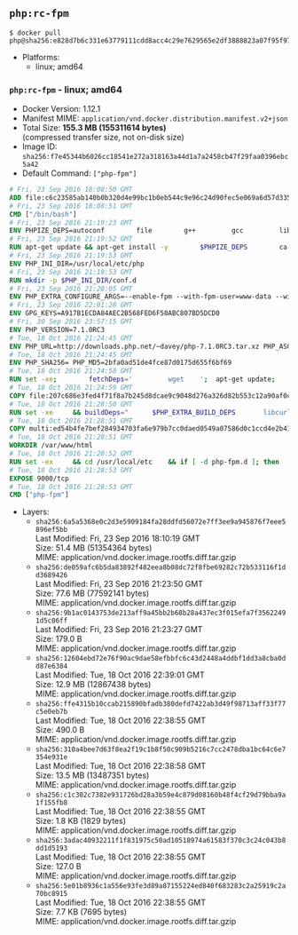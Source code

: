 ## `php:rc-fpm`

```console
$ docker pull php@sha256:e828d7b6c331e63779111cdd8acc4c29e7629565e2df3888823a07f95f97a192
```

-	Platforms:
	-	linux; amd64

### `php:rc-fpm` - linux; amd64

-	Docker Version: 1.12.1
-	Manifest MIME: `application/vnd.docker.distribution.manifest.v2+json`
-	Total Size: **155.3 MB (155311614 bytes)**  
	(compressed transfer size, not on-disk size)
-	Image ID: `sha256:f7e45344b6026cc18541e272a318163a44d1a7a2458cb47f29faa0396ebc5a42`
-	Default Command: `["php-fpm"]`

```dockerfile
# Fri, 23 Sep 2016 18:08:50 GMT
ADD file:c6c23585ab140b0b320d4e99bc1b0eb544c9e96c24d90fec5e069a6d57d335ca in / 
# Fri, 23 Sep 2016 18:08:51 GMT
CMD ["/bin/bash"]
# Fri, 23 Sep 2016 21:19:23 GMT
ENV PHPIZE_DEPS=autoconf 		file 		g++ 		gcc 		libc-dev 		make 		pkg-config 		re2c
# Fri, 23 Sep 2016 21:19:52 GMT
RUN apt-get update && apt-get install -y 		$PHPIZE_DEPS 		ca-certificates 		curl 		libedit2 		libsqlite3-0 		libxml2 		xz-utils 	--no-install-recommends && rm -r /var/lib/apt/lists/*
# Fri, 23 Sep 2016 21:19:53 GMT
ENV PHP_INI_DIR=/usr/local/etc/php
# Fri, 23 Sep 2016 21:19:53 GMT
RUN mkdir -p $PHP_INI_DIR/conf.d
# Fri, 23 Sep 2016 21:28:05 GMT
ENV PHP_EXTRA_CONFIGURE_ARGS=--enable-fpm --with-fpm-user=www-data --with-fpm-group=www-data
# Fri, 23 Sep 2016 22:01:28 GMT
ENV GPG_KEYS=A917B1ECDA84AEC2B568FED6F50ABC807BD5DCD0
# Fri, 30 Sep 2016 23:57:15 GMT
ENV PHP_VERSION=7.1.0RC3
# Tue, 18 Oct 2016 21:24:45 GMT
ENV PHP_URL=http://downloads.php.net/~davey/php-7.1.0RC3.tar.xz PHP_ASC_URL=http://downloads.php.net/~davey/php-7.1.0RC3.tar.xz.asc
# Tue, 18 Oct 2016 21:24:45 GMT
ENV PHP_SHA256= PHP_MD5=2bfa0ad51de4fce87d0175d655f6bf69
# Tue, 18 Oct 2016 21:24:58 GMT
RUN set -xe; 		fetchDeps=' 		wget 	'; 	apt-get update; 	apt-get install -y --no-install-recommends $fetchDeps; 	rm -rf /var/lib/apt/lists/*; 		mkdir -p /usr/src; 	cd /usr/src; 		wget -O php.tar.xz "$PHP_URL"; 		if [ -n "$PHP_SHA256" ]; then 		echo "$PHP_SHA256 *php.tar.xz" | sha256sum -c -; 	fi; 	if [ -n "$PHP_MD5" ]; then 		echo "$PHP_MD5 *php.tar.xz" | md5sum -c -; 	fi; 		if [ -n "$PHP_ASC_URL" ]; then 		wget -O php.tar.xz.asc "$PHP_ASC_URL"; 		export GNUPGHOME="$(mktemp -d)"; 		for key in $GPG_KEYS; do 			gpg --keyserver ha.pool.sks-keyservers.net --recv-keys "$key"; 		done; 		gpg --batch --verify php.tar.xz.asc php.tar.xz; 		rm -r "$GNUPGHOME"; 	fi; 		apt-get purge -y --auto-remove $fetchDeps
# Tue, 18 Oct 2016 21:24:59 GMT
COPY file:207c686e3fed4f71f8a7b245d8dcae9c9048d276a326d82b553c12a90af0c0ca in /usr/local/bin/ 
# Tue, 18 Oct 2016 21:28:50 GMT
RUN set -xe 	&& buildDeps=" 		$PHP_EXTRA_BUILD_DEPS 		libcurl4-openssl-dev 		libedit-dev 		libsqlite3-dev 		libssl-dev 		libxml2-dev 	" 	&& apt-get update && apt-get install -y $buildDeps --no-install-recommends && rm -rf /var/lib/apt/lists/* 		&& docker-php-source extract 	&& cd /usr/src/php 	&& ./configure 		--with-config-file-path="$PHP_INI_DIR" 		--with-config-file-scan-dir="$PHP_INI_DIR/conf.d" 				--disable-cgi 				--enable-ftp 		--enable-mbstring 		--enable-mysqlnd 				--with-curl 		--with-libedit 		--with-openssl 		--with-zlib 				$PHP_EXTRA_CONFIGURE_ARGS 	&& make -j "$(nproc)" 	&& make install 	&& { find /usr/local/bin /usr/local/sbin -type f -executable -exec strip --strip-all '{}' + || true; } 	&& make clean 	&& docker-php-source delete 		&& apt-get purge -y --auto-remove -o APT::AutoRemove::RecommendsImportant=false $buildDeps
# Tue, 18 Oct 2016 21:28:51 GMT
COPY multi:ed54b4fe7bef284934703fa6e979b7cc0daed0549a07586d0c1ccd4e2b41884a in /usr/local/bin/ 
# Tue, 18 Oct 2016 21:28:51 GMT
WORKDIR /var/www/html
# Tue, 18 Oct 2016 21:28:52 GMT
RUN set -ex 	&& cd /usr/local/etc 	&& if [ -d php-fpm.d ]; then 		sed 's!=NONE/!=!g' php-fpm.conf.default | tee php-fpm.conf > /dev/null; 		cp php-fpm.d/www.conf.default php-fpm.d/www.conf; 	else 		mkdir php-fpm.d; 		cp php-fpm.conf.default php-fpm.d/www.conf; 		{ 			echo '[global]'; 			echo 'include=etc/php-fpm.d/*.conf'; 		} | tee php-fpm.conf; 	fi 	&& { 		echo '[global]'; 		echo 'error_log = /proc/self/fd/2'; 		echo; 		echo '[www]'; 		echo '; if we send this to /proc/self/fd/1, it never appears'; 		echo 'access.log = /proc/self/fd/2'; 		echo; 		echo 'clear_env = no'; 		echo; 		echo '; Ensure worker stdout and stderr are sent to the main error log.'; 		echo 'catch_workers_output = yes'; 	} | tee php-fpm.d/docker.conf 	&& { 		echo '[global]'; 		echo 'daemonize = no'; 		echo; 		echo '[www]'; 		echo 'listen = [::]:9000'; 	} | tee php-fpm.d/zz-docker.conf
# Tue, 18 Oct 2016 21:28:53 GMT
EXPOSE 9000/tcp
# Tue, 18 Oct 2016 21:28:53 GMT
CMD ["php-fpm"]
```

-	Layers:
	-	`sha256:6a5a5368e0c2d3e5909184fa28ddfd56072e7ff3ee9a945876f7eee5896ef5bb`  
		Last Modified: Fri, 23 Sep 2016 18:10:19 GMT  
		Size: 51.4 MB (51354364 bytes)  
		MIME: application/vnd.docker.image.rootfs.diff.tar.gzip
	-	`sha256:de059afc6b5da83892f482eea8b08dc72f8fbe69282c72b533116f1dd3689426`  
		Last Modified: Fri, 23 Sep 2016 21:23:50 GMT  
		Size: 77.6 MB (77592141 bytes)  
		MIME: application/vnd.docker.image.rootfs.diff.tar.gzip
	-	`sha256:9b1ac0143753de213aff9a45bb2b68b28a437ec3f015efa7f35622491d5c06ff`  
		Last Modified: Fri, 23 Sep 2016 21:23:27 GMT  
		Size: 179.0 B  
		MIME: application/vnd.docker.image.rootfs.diff.tar.gzip
	-	`sha256:12604ebd72e76f90ac9dae58efbbfc6c43d2448a4ddbf1dd3a8cba0dd87e6384`  
		Last Modified: Tue, 18 Oct 2016 22:39:01 GMT  
		Size: 12.9 MB (12867438 bytes)  
		MIME: application/vnd.docker.image.rootfs.diff.tar.gzip
	-	`sha256:ffe4315b10ccab215890bfadb380defd7422ab3d49f98713aff33f77c5e0eb7b`  
		Last Modified: Tue, 18 Oct 2016 22:38:55 GMT  
		Size: 490.0 B  
		MIME: application/vnd.docker.image.rootfs.diff.tar.gzip
	-	`sha256:310a4bee7d63f8ea2f19c1b8f50c909b5216c7cc2478dba1bc64c6e7354e931e`  
		Last Modified: Tue, 18 Oct 2016 22:38:58 GMT  
		Size: 13.5 MB (13487351 bytes)  
		MIME: application/vnd.docker.image.rootfs.diff.tar.gzip
	-	`sha256:c1c302c7382e931726bd28a3b59e4c879d08160b48f4cf29d79bba9a1f155fb8`  
		Last Modified: Tue, 18 Oct 2016 22:38:55 GMT  
		Size: 1.8 KB (1829 bytes)  
		MIME: application/vnd.docker.image.rootfs.diff.tar.gzip
	-	`sha256:3adac40932211f1f831975c50ad10518974a61583f370c3c24c043b8dd1d5193`  
		Last Modified: Tue, 18 Oct 2016 22:38:55 GMT  
		Size: 127.0 B  
		MIME: application/vnd.docker.image.rootfs.diff.tar.gzip
	-	`sha256:5e01b8936c1a556e93fe3d89a87155224ed840f683283c2a25919c2a70bc8915`  
		Last Modified: Tue, 18 Oct 2016 22:38:55 GMT  
		Size: 7.7 KB (7695 bytes)  
		MIME: application/vnd.docker.image.rootfs.diff.tar.gzip
